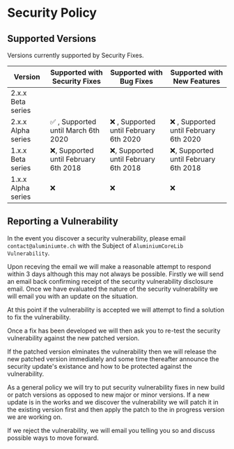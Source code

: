 # Security Policy

## Supported Versions

Versions currently supported by Security Fixes.

| Version | Supported with Security Fixes | Supported with Bug Fixes | Supported with New Features |
|--| --|--|--|
| 2.x.x Beta series |  | | |
| 2.x.x Alpha series | :white_check_mark: , Supported until March 6th 2020 | :x: , Supported until February 6th 2020 | :x: , Supported until February 6th 2020 |
| 1.x.x Beta series | :x:, Supported until February 6th 2018 |  :x:, Supported until February 6th 2018 | :x:, Supported until February 6th 2018 |
| 1.x.x Alpha series   | :x: | :x: | :x: |

## Reporting a Vulnerability

In the event you discover a security vulnerability, please email ``contact@aluminiumte.ch`` with the Subject of ``AluminiumCoreLib Vulnerability``.

Upon receving the email we will make a reasonable attempt to respond within 3 days although this may not always be possible. Firstly we will send an email back confirming receipt of the security vulnerability disclosure email.
Once we have evaluated the nature of the security vulnerability we will email you with an update on the situation.

At this point if the vulnerability is accepted we will attempt to find a solution to fix the vulnerability. 

Once a fix has been developed we will then ask you to re-test the security vulnerability against the new patched version.

If the patched version elminates the vulnerability then we will release the new patched version immediately and some time thereafter announce the security update's existance and how to be protected against the vulnerability.

As a general policy we will try to put security vulnerability fixes in new build or patch versions as opposed to new major or minor versions.
If a new update is in the works and we discover the vulnerability we will patch it in the existing version first and then apply the patch to the in progress version we are working on.

If we reject the vulnerability, we will email you telling you so and discuss possible ways to move forward.
